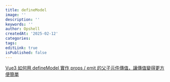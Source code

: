 ```yaml
---
title: defineModel
image: ''
description: ''
keywords: ''
author: Opshell
createdAt: '2025-02-12'
categories:
tags:
editLink: true
isPublished: false
---
```

[Vue3 如何用 defineModel 實作 props / emit 的父子元件傳值，讓傳值變得更方便簡單](https://muki.tw/vmodel-definemodel-props-emit/)
